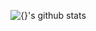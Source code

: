 ![{}'s github stats](https://github-readme-stats.vercel.app/api?username={par3k}&show_icons=true&title_color=f7f307&icon_color=02b062&text_color=ffffff&bg_color=180175)
